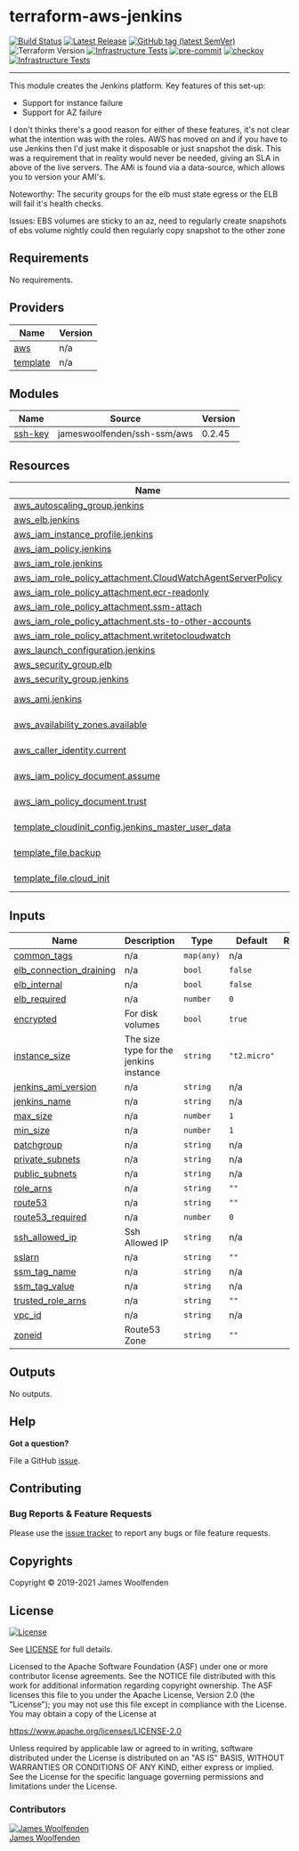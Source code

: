 # terraform-aws-jenkins

[![Build Status](https://github.com/JamesWoolfenden/terraform-aws-Jenkins/workflows/Verify%20and%20Bump/badge.svg?branch=master)](https://github.com/JamesWoolfenden/terraform-aws-Jenkins)
[![Latest Release](https://img.shields.io/github/release/JamesWoolfenden/terraform-aws-Jenkins.svg)](https://github.com/JamesWoolfenden/terraform-aws-Jenkins/releases/latest)
[![GitHub tag (latest SemVer)](https://img.shields.io/github/tag/JamesWoolfenden/terraform-aws-jenkins.svg?label=latest)](https://github.com/JamesWoolfenden/terraform-aws-jenkins/releases/latest)
![Terraform Version](https://img.shields.io/badge/tf-%3E%3D0.14.0-blue.svg)
[![Infrastructure Tests](https://www.bridgecrew.cloud/badges/github/JamesWoolfenden/terraform-aws-jenkins/cis_aws)](https://www.bridgecrew.cloud/link/badge?vcs=github&fullRepo=JamesWoolfenden%2Fterraform-aws-jenkins&benchmark=CIS+AWS+V1.2)
[![pre-commit](https://img.shields.io/badge/pre--commit-enabled-brightgreen?logo=pre-commit&logoColor=white)](https://github.com/pre-commit/pre-commit)
[![checkov](https://img.shields.io/badge/checkov-verified-brightgreen)](https://www.checkov.io/)
[![Infrastructure Tests](https://www.bridgecrew.cloud/badges/github/jameswoolfenden/terraform-aws-jenkins/general)](https://www.bridgecrew.cloud/link/badge?vcs=github&fullRepo=JamesWoolfenden%2Fterraform-aws-jenkins&benchmark=INFRASTRUCTURE+SECURITY)

---

This module creates the Jenkins platform.
Key features of this set-up:

- Support for instance failure
- Support for AZ failure

I don't thinks there's a good reason for either of these features, it's not clear what the intention was with the roles. AWS has moved on and if you have to use Jenkins
then I'd just make it disposable or just snapshot the disk. This was a requirement that in reality would never be needed, giving an SLA in above of the live servers.
The AMi is found via a data-source, which allows you to version your AMI's.

Noteworthy:
The security groups for the elb must state egress or the ELB will fail it's health checks.

Issues:
EBS volumes are sticky to an az, need to regularly create snapshots of ebs volume nightly
could then regularly copy snapshot to the other zone

<!-- BEGINNING OF PRE-COMMIT-TERRAFORM DOCS HOOK -->
## Requirements

No requirements.

## Providers

| Name | Version |
|------|---------|
| <a name="provider_aws"></a> [aws](#provider\_aws) | n/a |
| <a name="provider_template"></a> [template](#provider\_template) | n/a |

## Modules

| Name | Source | Version |
|------|--------|---------|
| <a name="module_ssh-key"></a> [ssh-key](#module\_ssh-key) | jameswoolfenden/ssh-ssm/aws | 0.2.45 |

## Resources

| Name | Type |
|------|------|
| [aws_autoscaling_group.jenkins](https://registry.terraform.io/providers/hashicorp/aws/latest/docs/resources/autoscaling_group) | resource |
| [aws_elb.jenkins](https://registry.terraform.io/providers/hashicorp/aws/latest/docs/resources/elb) | resource |
| [aws_iam_instance_profile.jenkins](https://registry.terraform.io/providers/hashicorp/aws/latest/docs/resources/iam_instance_profile) | resource |
| [aws_iam_policy.jenkins](https://registry.terraform.io/providers/hashicorp/aws/latest/docs/resources/iam_policy) | resource |
| [aws_iam_role.jenkins](https://registry.terraform.io/providers/hashicorp/aws/latest/docs/resources/iam_role) | resource |
| [aws_iam_role_policy_attachment.CloudWatchAgentServerPolicy](https://registry.terraform.io/providers/hashicorp/aws/latest/docs/resources/iam_role_policy_attachment) | resource |
| [aws_iam_role_policy_attachment.ecr-readonly](https://registry.terraform.io/providers/hashicorp/aws/latest/docs/resources/iam_role_policy_attachment) | resource |
| [aws_iam_role_policy_attachment.ssm-attach](https://registry.terraform.io/providers/hashicorp/aws/latest/docs/resources/iam_role_policy_attachment) | resource |
| [aws_iam_role_policy_attachment.sts-to-other-accounts](https://registry.terraform.io/providers/hashicorp/aws/latest/docs/resources/iam_role_policy_attachment) | resource |
| [aws_iam_role_policy_attachment.writetocloudwatch](https://registry.terraform.io/providers/hashicorp/aws/latest/docs/resources/iam_role_policy_attachment) | resource |
| [aws_launch_configuration.jenkins](https://registry.terraform.io/providers/hashicorp/aws/latest/docs/resources/launch_configuration) | resource |
| [aws_security_group.elb](https://registry.terraform.io/providers/hashicorp/aws/latest/docs/resources/security_group) | resource |
| [aws_security_group.jenkins](https://registry.terraform.io/providers/hashicorp/aws/latest/docs/resources/security_group) | resource |
| [aws_ami.jenkins](https://registry.terraform.io/providers/hashicorp/aws/latest/docs/data-sources/ami) | data source |
| [aws_availability_zones.available](https://registry.terraform.io/providers/hashicorp/aws/latest/docs/data-sources/availability_zones) | data source |
| [aws_caller_identity.current](https://registry.terraform.io/providers/hashicorp/aws/latest/docs/data-sources/caller_identity) | data source |
| [aws_iam_policy_document.assume](https://registry.terraform.io/providers/hashicorp/aws/latest/docs/data-sources/iam_policy_document) | data source |
| [aws_iam_policy_document.trust](https://registry.terraform.io/providers/hashicorp/aws/latest/docs/data-sources/iam_policy_document) | data source |
| [template_cloudinit_config.jenkins_master_user_data](https://registry.terraform.io/providers/hashicorp/template/latest/docs/data-sources/cloudinit_config) | data source |
| [template_file.backup](https://registry.terraform.io/providers/hashicorp/template/latest/docs/data-sources/file) | data source |
| [template_file.cloud_init](https://registry.terraform.io/providers/hashicorp/template/latest/docs/data-sources/file) | data source |

## Inputs

| Name | Description | Type | Default | Required |
|------|-------------|------|---------|:--------:|
| <a name="input_common_tags"></a> [common\_tags](#input\_common\_tags) | n/a | `map(any)` | n/a | yes |
| <a name="input_elb_connection_draining"></a> [elb\_connection\_draining](#input\_elb\_connection\_draining) | n/a | `bool` | `false` | no |
| <a name="input_elb_internal"></a> [elb\_internal](#input\_elb\_internal) | n/a | `bool` | `false` | no |
| <a name="input_elb_required"></a> [elb\_required](#input\_elb\_required) | n/a | `number` | `0` | no |
| <a name="input_encrypted"></a> [encrypted](#input\_encrypted) | For disk volumes | `bool` | `true` | no |
| <a name="input_instance_size"></a> [instance\_size](#input\_instance\_size) | The size type for the jenkins instance | `string` | `"t2.micro"` | no |
| <a name="input_jenkins_ami_version"></a> [jenkins\_ami\_version](#input\_jenkins\_ami\_version) | n/a | `string` | n/a | yes |
| <a name="input_jenkins_name"></a> [jenkins\_name](#input\_jenkins\_name) | n/a | `string` | n/a | yes |
| <a name="input_max_size"></a> [max\_size](#input\_max\_size) | n/a | `number` | `1` | no |
| <a name="input_min_size"></a> [min\_size](#input\_min\_size) | n/a | `number` | `1` | no |
| <a name="input_patchgroup"></a> [patchgroup](#input\_patchgroup) | n/a | `string` | n/a | yes |
| <a name="input_private_subnets"></a> [private\_subnets](#input\_private\_subnets) | n/a | `string` | n/a | yes |
| <a name="input_public_subnets"></a> [public\_subnets](#input\_public\_subnets) | n/a | `string` | n/a | yes |
| <a name="input_role_arns"></a> [role\_arns](#input\_role\_arns) | n/a | `string` | `""` | no |
| <a name="input_route53"></a> [route53](#input\_route53) | n/a | `string` | `""` | no |
| <a name="input_route53_required"></a> [route53\_required](#input\_route53\_required) | n/a | `number` | `0` | no |
| <a name="input_ssh_allowed_ip"></a> [ssh\_allowed\_ip](#input\_ssh\_allowed\_ip) | Ssh Allowed IP | `string` | n/a | yes |
| <a name="input_sslarn"></a> [sslarn](#input\_sslarn) | n/a | `string` | `""` | no |
| <a name="input_ssm_tag_name"></a> [ssm\_tag\_name](#input\_ssm\_tag\_name) | n/a | `string` | n/a | yes |
| <a name="input_ssm_tag_value"></a> [ssm\_tag\_value](#input\_ssm\_tag\_value) | n/a | `string` | n/a | yes |
| <a name="input_trusted_role_arns"></a> [trusted\_role\_arns](#input\_trusted\_role\_arns) | n/a | `string` | `""` | no |
| <a name="input_vpc_id"></a> [vpc\_id](#input\_vpc\_id) | n/a | `string` | n/a | yes |
| <a name="input_zoneid"></a> [zoneid](#input\_zoneid) | Route53 Zone | `string` | `""` | no |

## Outputs

No outputs.
<!-- END OF PRE-COMMIT-TERRAFORM DOCS HOOK -->

## Help

**Got a question?**

File a GitHub [issue](https://github.com/JamesWoolfenden/terraform-aws-jenkins/issues).

## Contributing

### Bug Reports & Feature Requests

Please use the [issue tracker](https://github.com/JamesWoolfenden/terraform-aws-jenkins/issues) to report any bugs or file feature requests.

## Copyrights

Copyright © 2019-2021 James Woolfenden

## License

[![License](https://img.shields.io/badge/License-Apache%202.0-blue.svg)](https://opensource.org/licenses/Apache-2.0)

See [LICENSE](LICENSE) for full details.

Licensed to the Apache Software Foundation (ASF) under one
or more contributor license agreements. See the NOTICE file
distributed with this work for additional information
regarding copyright ownership. The ASF licenses this file
to you under the Apache License, Version 2.0 (the
"License"); you may not use this file except in compliance
with the License. You may obtain a copy of the License at

<https://www.apache.org/licenses/LICENSE-2.0>

Unless required by applicable law or agreed to in writing,
software distributed under the License is distributed on an
"AS IS" BASIS, WITHOUT WARRANTIES OR CONDITIONS OF ANY
KIND, either express or implied. See the License for the
specific language governing permissions and limitations
under the License.

### Contributors

[![James Woolfenden][jameswoolfenden_avatar]][jameswoolfenden_homepage]<br/>[James Woolfenden][jameswoolfenden_homepage]

[jameswoolfenden_homepage]: https://github.com/jameswoolfenden
[jameswoolfenden_avatar]: https://github.com/jameswoolfenden.png?size=150
[github]: https://github.com/jameswoolfenden
[linkedin]: https://www.linkedin.com/in/jameswoolfenden/
[twitter]: https://twitter.com/JimWoolfenden
[share_twitter]: https://twitter.com/intent/tweet/?text=terraform-aws-jenkins&url=https://github.com/JamesWoolfenden/terraform-aws-jenkins
[share_linkedin]: https://www.linkedin.com/shareArticle?mini=true&title=terraform-aws-jenkins&url=https://github.com/JamesWoolfenden/terraform-aws-jenkins
[share_reddit]: https://reddit.com/submit/?url=https://github.com/JamesWoolfenden/terraform-aws-jenkins
[share_facebook]: https://facebook.com/sharer/sharer.php?u=https://github.com/JamesWoolfenden/terraform-aws-jenkins
[share_email]: mailto:?subject=terraform-aws-jenkins&body=https://github.com/JamesWoolfenden/terraform-aws-jenkins
